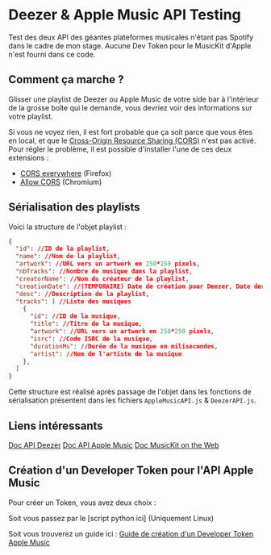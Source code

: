 # Deezer & Apple Music API Testing

Test des deux API des géantes plateformes musicales n'étant pas Spotify dans le cadre de mon stage.
Aucune Dev Token pour le MusicKit d'Apple n'est fourni dans ce code.

## Comment ça marche ?

Glisser une playlist de Deezer ou Apple Music de votre side bar à l'intérieur de la grosse boîte qui le demande, vous devriez voir des informations sur votre playlist.

Si vous ne voyez rien, il est fort probable que ça soit parce que vous êtes en local, et que le [Cross-Origin Resource Sharing (CORS)](https://developer.mozilla.org/fr/docs/Web/HTTP/CORS) n'est pas activé. Pour régler le problème, il est possible d'installer l'une de ces deux extensions :

-   [CORS everywhere](https://addons.mozilla.org/fr/firefox/addon/cors-everywhere/) (Firefox)
-   [Allow CORS](https://chromewebstore.google.com/detail/allow-cors-access-control/lhobafahddgcelffkeicbaginigeejlf?hl=fr) (Chromium)

## Sérialisation des playlists

Voici la structure de l'objet playlist :

```json
{
  "id": //ID de la playlist,
  "name": //Nom de la playlist,
  "artwork": //URL vers un artwork en 250*250 pixels,
  "nbTracks": //Nombre de musique dans la playlist,
  "creatorName": //Nom du créateur de la playlist,
  "creationDate": //(TEMPORAIRE) Date de création pour Deezer, Date dernière modif pour Apple Musique,
  "desc": //Description de la playlist,
  "tracks": [ //Liste des musiques
    {
      "id": //ID de la musique,
      "title": //Titre de la musique,
      "artwork": //URL vers un artwork en 250*250 pixels,
      "isrc": //Code ISRC de la musique,
      "durationMs": //Durée de la musique en milisecondes,
      "artist": //Nom de l'artiste de la musique
    },
  ]
}
```

Cette structure est réalisé après passage de l'objet dans les fonctions de sérialisation présentent dans les fichiers `AppleMusicAPI.js` & `DeezerAPI.js`.

## Liens intéressants

[Doc API Deezer](https://developers.deezer.com/api)
[Doc API Apple Music](https://developer.apple.com/documentation/applemusicapi/)
[Doc MusicKit on the Web](https://js-cdn.music.apple.com/musickit/v3/docs/index.html)

## Création d'un Developer Token pour l'API Apple Music

Pour créer un Token, vous avez deux choix :

Soit vous passez par le [script python ici] (Uniquement Linux)

Soit vous trouverez un guide ici :
[Guide de création d'un Developer Token Apple Music](DevToken.md)
